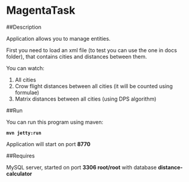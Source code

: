 # MagentaTask

##Description

Application allows you to manage entities.

First you need to load an xml file (to test you can use the one in docs folder), that contains cities and distances between them.

You can watch:

1. All cities
2. Crow flight distances between all cities (it will be counted using formulae)
3. Matrix distances between all cities (using DPS algorithm)

##Run

You can run this program using maven:

**`mvn jetty:run`**

Application will start on port **8770**

##Requires

MySQL server, started on port **3306 root/root** with database **distance-calculator**
